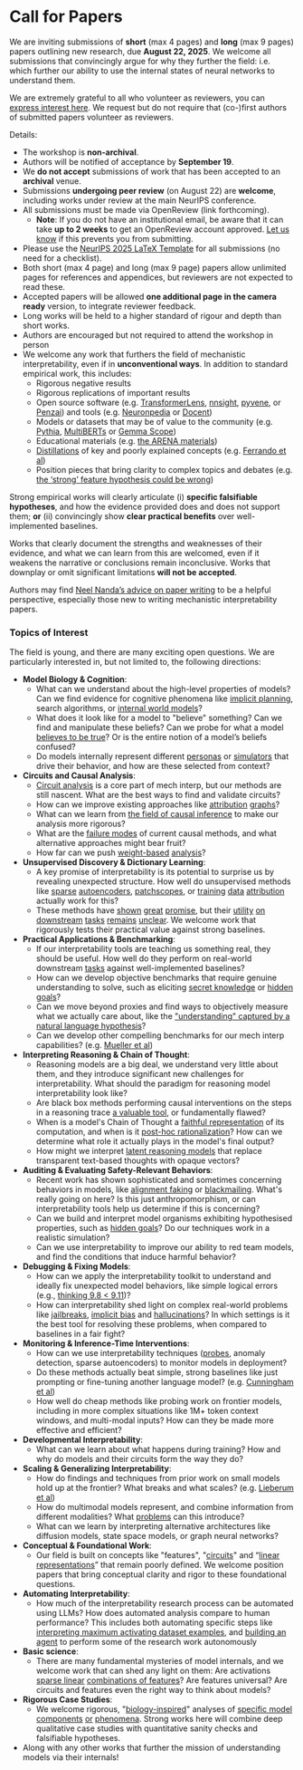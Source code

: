 # Call for Papers
We are inviting submissions of **short** (max 4 pages) and **long** (max 9 pages) papers outlining new research, due **August 22, 2025**. We welcome all submissions that convincingly argue for why they further the field: i.e. which further our ability to use the internal states of neural networks to understand them. 

We are extremely grateful to all who volunteer as reviewers, you can [express interest here](https://www.google.com/url?q=https://docs.google.com/forms/d/e/1FAIpQLSdiw1SJllzoTz_nqzDTzTOGb9DV3W_truQyh-WvYj_QGIi7Mg/viewform?usp%3Ddialog&sa=D&source=editors&ust=1752484277479624&usg=AOvVaw30Suk4kA8chSJ-N3-lFafk). We request but do not require that (co-)first authors of submitted papers volunteer as reviewers. 

Details: 
* The workshop is **non-archival**.
* Authors will be notified of acceptance by **September 19**.
* We **do not accept** submissions of work that has been accepted to an **archival** venue.
* Submissions **undergoing peer review** (on August 22) are **welcome**, including works under review at the main NeurIPS conference.
* All submissions must be made via OpenReview (link forthcoming).
  * **Note**: If you do not have an institutional email, be aware that it can take **up to 2 weeks** to get an OpenReview account approved. [Let us know](mailto:neurips2025@mechinterpworkshop.com) if this prevents you from submitting.
* Please use the [NeurIPS 2025 LaTeX Template](https://www.google.com/url?q=https://media.neurips.cc/Conferences/NeurIPS2025/Styles.zip&sa=D&source=editors&ust=1752484277480799&usg=AOvVaw0h8HuGydNstlokjV2w6m8G) for all submissions (no need for a checklist).
* Both short (max 4 page) and long (max 9 page) papers allow unlimited pages for references and appendices, but reviewers are not expected to read these.
* Accepted papers will be allowed **one additional page in the camera ready** version, to integrate reviewer feedback.
* Long works will be held to a higher standard of rigour and depth than short works.
* Authors are encouraged but not required to attend the workshop in person
* We welcome any work that furthers the field of mechanistic interpretability, even if in **unconventional ways**. In addition to standard empirical work, this includes:
  * Rigorous negative results
  * Rigorous replications of important results
  * Open source software (e.g. [TransformerLens](https://www.google.com/url?q=https://github.com/neelnanda-io/TransformerLens&sa=D&source=editors&ust=1752484277481782&usg=AOvVaw1BUoEADyGPnQT4i-v_RYsN), [nnsight](https://www.google.com/url?q=https://github.com/ndif-team/nnsight&sa=D&source=editors&ust=1752484277481876&usg=AOvVaw0eZ1z2g0VDKKfgLwr78jwH), [pyvene](https://www.google.com/url?q=https://github.com/stanfordnlp/pyvene/tree/main/pyvene/models/mlp&sa=D&source=editors&ust=1752484277481984&usg=AOvVaw3bHrFOL71NKHWGjrO5Y-ws), or [Penzai](https://www.google.com/url?q=https://github.com/google-deepmind/penzai&sa=D&source=editors&ust=1752484277482103&usg=AOvVaw3-Wp_Jj8Vbdn53zFQ9jJGi)) and tools (e.g. [Neuronpedia](https://www.google.com/url?q=http://neuronpedia.org&sa=D&source=editors&ust=1752484277482190&usg=AOvVaw0K3o4d9wOibz692h1G8y3M) or [Docent](https://www.google.com/url?q=https://transluce.org/introducing-docent&sa=D&source=editors&ust=1752484277482262&usg=AOvVaw15Z4o1E61M75bkkQvocZsa))
  * Models or datasets that may be of value to the community (e.g. [Pythia](https://www.google.com/url?q=https://arxiv.org/abs/2304.01373&sa=D&source=editors&ust=1752484277482402&usg=AOvVaw0VFiqULDxMObtUUSX9odLe), [MultiBERTs](https://www.google.com/url?q=https://arxiv.org/abs/2106.16163&sa=D&source=editors&ust=1752484277482456&usg=AOvVaw1gdESEGc_rwMh6hRztGFXG) or [Gemma Scope](https://www.google.com/url?q=https://arxiv.org/abs/2408.05147&sa=D&source=editors&ust=1752484277482511&usg=AOvVaw0KIP4u-SlQshxaJWN6o0PC))
  * Educational materials (e.g. [the ARENA materials](https://www.google.com/url?q=https://arena3-chapter1-transformer-interp.streamlit.app/&sa=D&source=editors&ust=1752484277482654&usg=AOvVaw1U3yIylF7g_QpMYoY0xFpI))
  * [Distillations](https://www.google.com/url?q=https://distill.pub/2017/research-debt/&sa=D&source=editors&ust=1752484277482765&usg=AOvVaw1F22RN8B0GmCOOqTIiICQW) of key and poorly explained concepts (e.g. [Ferrando et al](https://www.google.com/url?q=https://arxiv.org/abs/2405.00208&sa=D&source=editors&ust=1752484277482872&usg=AOvVaw1vy8Tyh3N5QYun82J-sym2))
  * Position pieces that bring clarity to complex topics and debates (e.g. [the ‘strong’ feature hypothesis could be wrong](https://www.google.com/url?q=https://www.alignmentforum.org/posts/tojtPCCRpKLSHBdpn/the-strong-feature-hypothesis-could-be-wrong&sa=D&source=editors&ust=1752484277483081&usg=AOvVaw0oHhGlzn-qrZ-ZzKgM1TTN))

Strong empirical works will clearly articulate (i) **specific falsifiable hypotheses**, and how the evidence provided does and does not support them; **or** (ii) convincingly show **clear practical benefits** over well-implemented baselines. 

Works that clearly document the strengths and weaknesses of their evidence, and what we can learn from this are welcomed, even if it weakens the narrative or conclusions remain inconclusive. Works that downplay or omit significant limitations **will not be accepted**. 

Authors may find [Neel Nanda’s advice on paper writing](https://www.google.com/url?q=https://www.alignmentforum.org/posts/eJGptPbbFPZGLpjsp/highly-opinionated-advice-on-how-to-write-ml-papers&sa=D&source=editors&ust=1752484277483999&usg=AOvVaw0QOl4T9dWY72bpZ12aXW-o) to be a helpful perspective, especially those new to writing mechanistic interpretability papers. 
### Topics of Interest
The field is young, and there are many exciting open questions. We are particularly interested in, but not limited to, the following directions: 
* **Model Biology & Cognition**:
  * What can we understand about the high-level properties of models? Can we find evidence for cognitive phenomena like [implicit planning](https://www.google.com/url?q=https://transformer-circuits.pub/2025/attribution-graphs/biology.html%23dives-poems&sa=D&source=editors&ust=1752484277484692&usg=AOvVaw0VNRZ9tRlO-qpuH3noWSQK), search algorithms, or [internal world models](https://www.google.com/url?q=https://arxiv.org/abs/2210.13382&sa=D&source=editors&ust=1752484277484784&usg=AOvVaw2O9dVljXHWdot1b6eLFGGv)?
  * What does it look like for a model to "believe" something? Can we find and manipulate these beliefs? Can we probe for what a model [believes to be true](https://www.google.com/url?q=https://arxiv.org/abs/2310.06824&sa=D&source=editors&ust=1752484277485037&usg=AOvVaw2zcgurjbHm0bMgEv7hekyt)? Or is the entire notion of a model’s beliefs confused?
  * Do models internally represent different [personas](https://www.google.com/url?q=https://arxiv.org/abs/2406.12094&sa=D&source=editors&ust=1752484277485230&usg=AOvVaw0bF-ahZQaKcHqDFD3bGF4x) or [simulators](https://www.google.com/url?q=https://www.nature.com/articles/s41586-023-06647-8&sa=D&source=editors&ust=1752484277485296&usg=AOvVaw1HPyrcIdNGE3VzmLtOdwUF) that drive their behavior, and how are these selected from context?
* **Circuits and Causal Analysis**:
  * [Circuit analysis](https://www.google.com/url?q=https://distill.pub/2020/circuits/zoom-in/&sa=D&source=editors&ust=1752484277485496&usg=AOvVaw29_jE8oUhMp_0uqcn33H3L) is a core part of mech interp, but our methods are still nascent. What are the best ways to find and validate circuits?
  * How can we improve existing approaches like [attribution](https://www.google.com/url?q=https://arxiv.org/abs/2406.11944&sa=D&source=editors&ust=1752484277485714&usg=AOvVaw2feTiZUzyMzUdrNcVGBSfH) [graphs](https://www.google.com/url?q=https://transformer-circuits.pub/2025/attribution-graphs/methods.html&sa=D&source=editors&ust=1752484277485783&usg=AOvVaw2d-TeBLD3PcpMbmbBxIw7y)?
  * What can we learn from [the field of causal inference](https://www.google.com/url?q=https://arxiv.org/abs/2407.04690&sa=D&source=editors&ust=1752484277485905&usg=AOvVaw1-TKLdn4XQOx6_cBYAZfp0) to make our analysis more rigorous?
  * What are the [failure modes](https://www.google.com/url?q=https://arxiv.org/abs/2307.15771&sa=D&source=editors&ust=1752484277486027&usg=AOvVaw2ZDL4cMjKgOW3vd_HFWX0H) of current causal methods, and what alternative approaches might bear fruit?
  * How far can we push [weight-based](https://www.google.com/url?q=https://arxiv.org/abs/2301.05217&sa=D&source=editors&ust=1752484277486204&usg=AOvVaw3-MJoqh9EQYNGZ35vCXTk0) [analysis](https://www.google.com/url?q=https://arxiv.org/abs/2410.08417&sa=D&source=editors&ust=1752484277486255&usg=AOvVaw0431v093cZOS6Lj04BTvTM)?
* **Unsupervised Discovery & Dictionary Learning**:
  * A key promise of interpretability is its potential to surprise us by revealing unexpected structure. How well do unsupervised methods like [sparse](https://www.google.com/url?q=https://arxiv.org/abs/2103.15949&sa=D&source=editors&ust=1752484277486524&usg=AOvVaw3VuFDqMfr78TBZ1vFhVjgH) [autoencoders](https://www.google.com/url?q=https://transformer-circuits.pub/2023/monosemantic-features&sa=D&source=editors&ust=1752484277486593&usg=AOvVaw3oyCXTfs_O2k2q0Mi8FMtu), [patch](https://www.google.com/url?q=https://arxiv.org/abs/2401.06102&sa=D&source=editors&ust=1752484277486643&usg=AOvVaw106Mt_QE2UJ1VngoRdjTxd)[scopes](https://www.google.com/url?q=https://arxiv.org/abs/2403.10949v2&sa=D&source=editors&ust=1752484277486682&usg=AOvVaw2DpBIj1mRFVByn_bpwEY8i), or [training](https://www.google.com/url?q=https://proceedings.mlr.press/v70/koh17a?ref%3Dhttps://githubhelp.com&sa=D&source=editors&ust=1752484277486753&usg=AOvVaw11uKWVerc14AolKDM5Z_rp) [data](https://www.google.com/url?q=https://arxiv.org/abs/2308.03296&sa=D&source=editors&ust=1752484277486807&usg=AOvVaw0LYP0yyfdy7S9hCSwQth1g) [attribution](https://www.google.com/url?q=https://arxiv.org/abs/2205.11482&sa=D&source=editors&ust=1752484277486862&usg=AOvVaw3rmvp1yykdoI8mpQHFbOp9) actually work for this?
  * These methods have [shown](https://www.google.com/url?q=https://transformer-circuits.pub/2024/scaling-monosemanticity/index.html&sa=D&source=editors&ust=1752484277486992&usg=AOvVaw1HnLxYPGEgaTq4Cd8ST3aV) [great](https://www.google.com/url?q=https://transformer-circuits.pub/2025/attribution-graphs/biology.html&sa=D&source=editors&ust=1752484277487103&usg=AOvVaw2Oxd-kor0HyXPXG6Rl_fp8) [promise](https://www.google.com/url?q=https://arxiv.org/abs/2503.10965&sa=D&source=editors&ust=1752484277487187&usg=AOvVaw1Q0-kVqO5kG2oRbORQwSzb), but their [utility](https://www.google.com/url?q=https://arxiv.org/abs/2502.16681&sa=D&source=editors&ust=1752484277487282&usg=AOvVaw2X-Z9xnuGVHejdcoQ7uyO-) [on](https://www.google.com/url?q=https://www.tilderesearch.com/blog/sieve&sa=D&source=editors&ust=1752484277487364&usg=AOvVaw0XyuNb3d96MbU-E-Jeuu-1) [downstream](https://www.google.com/url?q=https://arxiv.org/abs/2501.17148&sa=D&source=editors&ust=1752484277487417&usg=AOvVaw1PaFHGbBRdwWH0Lb0auqL-) [tasks](https://www.google.com/url?q=https://transformer-circuits.pub/2024/features-as-classifiers/index.html&sa=D&source=editors&ust=1752484277487484&usg=AOvVaw08ggF4sgswS2CoA0TkOx9w) [remains](https://www.google.com/url?q=https://arxiv.org/abs/2502.04382&sa=D&source=editors&ust=1752484277487535&usg=AOvVaw2VljhUWtzvfrGRJjbH_Q69) [unclear](https://www.google.com/url?q=https://www.alignmentforum.org/posts/4uXCAJNuPKtKBsi28/negative-results-for-saes-on-downstream-tasks&sa=D&source=editors&ust=1752484277487633&usg=AOvVaw0SEAn6SVTwEBuUMHdkkrZv). We welcome work that rigorously tests their practical value against strong baselines.
* **Practical Applications & Benchmarking**:
  * If our interpretability tools are teaching us something real, they should be useful. How well do they perform on real-world downstream [tasks](https://www.google.com/url?q=https://www.lesswrong.com/posts/wGRnzCFcowRCrpX4Y/downstream-applications-as-validation-of-interpretability&sa=D&source=editors&ust=1752484277488029&usg=AOvVaw3sbXQNyPIyop_mnxIsrhYU) against well-implemented baselines?
  * How can we develop objective benchmarks that require genuine understanding to solve, such as eliciting [secret knowledge](https://www.google.com/url?q=https://arxiv.org/abs/2505.14352&sa=D&source=editors&ust=1752484277488227&usg=AOvVaw24cHYG75C4NIgoy7A8s4TF) or [hidden goals](https://www.google.com/url?q=https://arxiv.org/abs/2503.10965&sa=D&source=editors&ust=1752484277488284&usg=AOvVaw2ueaeSKFAbW2rQk3fpwC-Y)?
  * Can we move beyond proxies and find ways to objectively measure what we actually care about, like the ["understanding" captured by a natural language hypothesis](https://www.google.com/url?q=https://arxiv.org/abs/2502.04382&sa=D&source=editors&ust=1752484277488479&usg=AOvVaw0AnRJMkWYdtNeUDOgHuQ1W)?
  * Can we develop other compelling benchmarks for our mech interp capabilities? (e.g. [Mueller et al](https://www.google.com/url?q=https://arxiv.org/abs/2504.13151&sa=D&source=editors&ust=1752484277488622&usg=AOvVaw21LJr9thWPQnSOU0bwwDPr))
* **Interpreting Reasoning & Chain of Thought**:
  * Reasoning models are a big deal, we understand very little about them, and they introduce significant new challenges for interpretability. What should the paradigm for reasoning model interpretability look like?
  * Are black box methods performing causal interventions on the steps in a reasoning trace [a valuable tool](https://www.google.com/url?q=https://arxiv.org/abs/2506.19143&sa=D&source=editors&ust=1752484277489228&usg=AOvVaw1swa4uelTgMpzC__4qv1IL), or fundamentally flawed?
  * When is a model's Chain of Thought a [faithful representation](https://www.google.com/url?q=https://arxiv.org/abs/2305.04388&sa=D&source=editors&ust=1752484277489395&usg=AOvVaw3Yh2t-Jvsk8Um4z0zX_1gV) of its computation, and when is it [post-hoc rationalization](https://www.google.com/url?q=https://arxiv.org/abs/2503.08679&sa=D&source=editors&ust=1752484277489489&usg=AOvVaw3jgRjpW7oDYlcU5LMFMAHi)? How can we determine what role it actually plays in the model's final output?
  * How might we interpret [latent reasoning models](https://www.google.com/url?q=https://arxiv.org/abs/2412.06769&sa=D&source=editors&ust=1752484277489660&usg=AOvVaw1atXjA5eCzFrp_eASo9C-l) that replace transparent text-based thoughts with opaque vectors?
* **Auditing & Evaluating Safety-Relevant Behaviors**:
  * Recent work has shown sophisticated and sometimes concerning behaviors in models, like [alignment faking](https://www.google.com/url?q=https://arxiv.org/abs/2412.14093&sa=D&source=editors&ust=1752484277489956&usg=AOvVaw2A07T0d15xOpXBlqFEFJKy) or [blackmailing](https://www.google.com/url?q=https://www.anthropic.com/research/agentic-misalignment&sa=D&source=editors&ust=1752484277490024&usg=AOvVaw1GAo3jaIQoQeZKd-tML-WP). What's really going on here? Is this just anthropomorphism, or can interpretability tools help us determine if this is concerning?
  * Can we build and interpret model organisms exhibiting hypothesised properties, such as [hidden goals](https://www.google.com/url?q=https://arxiv.org/abs/2503.10965&sa=D&source=editors&ust=1752484277490379&usg=AOvVaw3rSK7H7ExpJONbrZpC8Vtj)? Do our techniques work in a realistic simulation?
  * Can we use interpretability to improve our ability to red team models, and find the conditions that induce harmful behavior?
* **Debugging & Fixing Models**:
  * How can we apply the interpretability toolkit to understand and ideally fix unexpected model behaviors, like simple logical errors (e.g., [thinking 9.8 < 9.11](https://www.google.com/url?q=https://transluce.org/observability-interface&sa=D&source=editors&ust=1752484277490858&usg=AOvVaw19H0Y6OWEkqS1DAJpctGg3))?
  * How can interpretability shed light on complex real-world problems like [jailbreaks](https://www.google.com/url?q=https://transformer-circuits.pub/2025/attribution-graphs/biology.html%23dives-jailbreak&sa=D&source=editors&ust=1752484277491068&usg=AOvVaw0ulHZm3nac1v64rWEKHIoG), [implicit bias](https://www.google.com/url?q=https://arxiv.org/abs/2506.10922&sa=D&source=editors&ust=1752484277491139&usg=AOvVaw26Wu1cyYBA0j47KVrYBMsa) and [hallucinations](https://www.google.com/url?q=https://arxiv.org/abs/2411.14257&sa=D&source=editors&ust=1752484277491214&usg=AOvVaw39y-4CZEJLc_yPtCg-bINS)? In which settings is it the best tool for resolving these problems, when compared to baselines in a fair fight?
* **Monitoring & Inference-Time Interventions**:
  * How can we use interpretability techniques ([probes](https://www.google.com/url?q=https://arxiv.org/abs/2102.12452&sa=D&source=editors&ust=1752484277491525&usg=AOvVaw1wrrJ_UzqNbdS-S8Tt17a3), anomaly detection, sparse autoencoders) to monitor models in deployment?
  * Do these methods actually beat simple, strong baselines like just prompting or fine-tuning another language model? (e.g. [Cunningham et al](https://www.google.com/url?q=https://alignment.anthropic.com/2025/cheap-monitors/&sa=D&source=editors&ust=1752484277491787&usg=AOvVaw1QWHUcbXYqjLABtcurk5QU))
  * How well do cheap methods like probing work on frontier models, including in more complex situations like 1M+ token context windows, and multi-modal inputs? How can they be made more effective and efficient?
* **Developmental Interpretability**:
  * What can we learn about what happens during training? How and why do models and their circuits form the way they do?
* **Scaling & Generalizing Interpretability**:
  * How do findings and techniques from prior work on small models hold up at the frontier? What breaks and what scales? (e.g. [Lieberum et al](https://www.google.com/url?q=https://arxiv.org/abs/2307.09458&sa=D&source=editors&ust=1752484277492499&usg=AOvVaw2IRaJqA8YxnwzgbqHYmbXi))
  * How do multimodal models represent, and combine information from different modalities? What [problems](https://www.google.com/url?q=https://openreview.net/pdf?id%3DVUhRdZp8ke&sa=D&source=editors&ust=1752484277492680&usg=AOvVaw21AqbrcAsk2tg_LZraUnJT) can this introduce?
  * What can we learn by interpreting alternative architectures like diffusion models, state space models, or graph neural networks?
* **Conceptual & Foundational Work**:
  * Our field is built on concepts like "features", "[circuits](https://www.google.com/url?q=https://distill.pub/2020/circuits/zoom-in/&sa=D&source=editors&ust=1752484277493032&usg=AOvVaw0OKL9oAqwctrzb3WEhMpG1)" and “[linear representations](https://www.google.com/url?q=https://transformer-circuits.pub/2024/july-update/index.html%23linear-representations&sa=D&source=editors&ust=1752484277493130&usg=AOvVaw09MbZtQNIlsr4dEQzGF9Jw)” that remain poorly defined. We welcome position papers that bring conceptual clarity and rigor to these foundational questions.
* **Automating Interpretability**:
  * How much of the interpretability research process can be automated using LLMs? How does automated analysis compare to human performance? This includes both automating specific steps like [interpreting maximum activating dataset examples](https://www.google.com/url?q=https://openaipublic.blob.core.windows.net/neuron-explainer/paper/index.html&sa=D&source=editors&ust=1752484277493580&usg=AOvVaw0xj8-vbuNEpUzzugx33Opi), and [building an agent](https://www.google.com/url?q=https://arxiv.org/abs/2404.14394&sa=D&source=editors&ust=1752484277493647&usg=AOvVaw1zW9HkAyjmYC6FB8HgJKq-) to perform some of the research work autonomously
* **Basic science**:
  * There are many fundamental mysteries of model internals, and we welcome work that can shed any light on them: Are activations [sparse linear](https://www.google.com/url?q=https://arxiv.org/abs/1601.03764&sa=D&source=editors&ust=1752484277493984&usg=AOvVaw2KDIBxLG3OpSum445H-4d-) [combinations of features](https://www.google.com/url?q=https://transformer-circuits.pub/2022/toy_model/index.html&sa=D&source=editors&ust=1752484277494083&usg=AOvVaw333u6KPmQraop3XB4lNlRU)? Are features universal? Are circuits and features even the right way to think about models?
* **Rigorous Case Studies**:
  * We welcome rigorous, "[biology-inspired](https://www.google.com/url?q=https://distill.pub/2020/circuits/curve-circuits/&sa=D&source=editors&ust=1752484277494358&usg=AOvVaw2mG-oIZkAXvaan_TqpHsWM)" analyses of [specific model](https://www.google.com/url?q=https://arxiv.org/abs/2310.04625&sa=D&source=editors&ust=1752484277494426&usg=AOvVaw2jvhru8vxyyaGDeBkBTAq6) [components](https://www.google.com/url?q=https://transformer-circuits.pub/2024/scaling-monosemanticity/index.html&sa=D&source=editors&ust=1752484277494498&usg=AOvVaw3xm-4WwZOMCQFleHO7-ULm) [or](https://www.google.com/url?q=https://arxiv.org/abs/2305.01610&sa=D&source=editors&ust=1752484277494558&usg=AOvVaw3ozm8hJZ-ERyJ74kaAxEBB) [phenomena](https://www.google.com/url?q=https://arxiv.org/abs/2306.09346&sa=D&source=editors&ust=1752484277494641&usg=AOvVaw2kRHUwvup-XQ3BXROhdHHG). Strong works here will combine deep qualitative case studies with quantitative sanity checks and falsifiable hypotheses.
* Along with any other works that further the mission of understanding models via their internals!